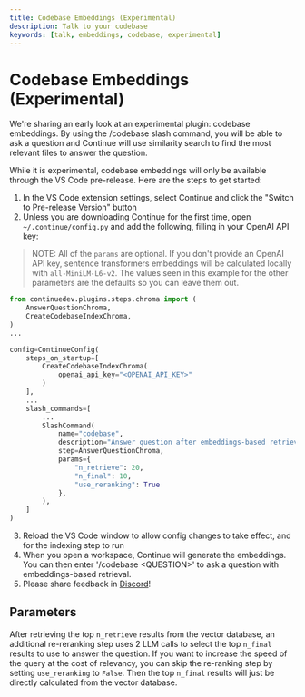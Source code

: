 ```yaml
---
title: Codebase Embeddings (Experimental)
description: Talk to your codebase
keywords: [talk, embeddings, codebase, experimental]
---
```


# Codebase Embeddings (Experimental)

We're sharing an early look at an experimental plugin: codebase embeddings. By using the /codebase slash command, you will be able to ask a question and Continue will use similarity search to find the most relevant files to answer the question.

While it is experimental, codebase embeddings will only be available through the VS Code pre-release. Here are the steps to get started:

1. In the VS Code extension settings, select Continue and click the "Switch to Pre-release Version" button
2. Unless you are downloading Continue for the first time, open `~/.continue/config.py` and add the following, filling in your OpenAI API key:

> NOTE: All of the `params` are optional. If you don't provide an OpenAI API key, sentence transformers embeddings will be calculated locally with `all-MiniLM-L6-v2`. The values seen in this example for the other parameters are the defaults so you can leave them out.

```python
from continuedev.plugins.steps.chroma import (
    AnswerQuestionChroma,
    CreateCodebaseIndexChroma,
)
...

config=ContinueConfig(
    steps_on_startup=[
        CreateCodebaseIndexChroma(
            openai_api_key="<OPENAI_API_KEY>"
        )
    ],
    ...
    slash_commands=[
        ...
        SlashCommand(
            name="codebase",
            description="Answer question after embeddings-based retrieval",
            step=AnswerQuestionChroma,
            params={
                "n_retrieve": 20,
                "n_final": 10,
                "use_reranking": True
            },
        ),
    ]
)
```

3. Reload the VS Code window to allow config changes to take effect, and for the indexing step to run
4. When you open a workspace, Continue will generate the embeddings. You can then enter '/codebase \<QUESTION\>' to ask a question with embeddings-based retrieval.
5. Please share feedback in [Discord](https://discord.gg/NWtdYexhMs)!

## Parameters

After retrieving the top `n_retrieve` results from the vector database, an additional re-reranking step uses 2 LLM calls to select the top `n_final` results to use to answer the question. If you want to increase the speed of the query at the cost of relevancy, you can skip the re-ranking step by setting `use_reranking` to `False`. Then the top `n_final` results will just be directly calculated from the vector database.
